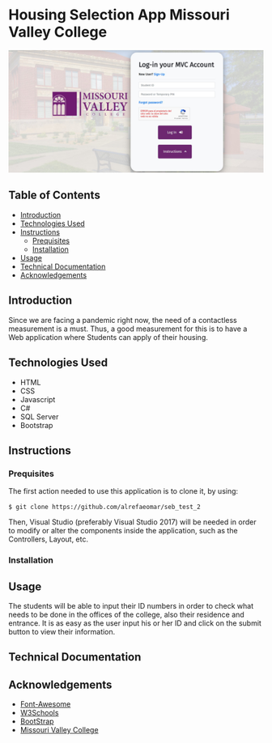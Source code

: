 # Housing Selection App Missouri Valley College
![Screenshot1](https://github.com/alrefaeomar/seb_test_2/blob/master/Screenshots/Screenshot%2001.jpg)

## Table of Contents
* [Introduction](#introduction) 
* [Technologies Used](#technologies-used)
* [Instructions](#instructions)
  * [Prequisites](#prequisites)
  * [Installation](#installation)
* [Usage](#usage)
* [Technical Documentation](#technical-documentation)
* [Acknowledgements](#acknowledgements)


## Introduction
Since we are facing a pandemic right now, the need of a contactless measurement is a must. Thus, a good measurement for this is to have a Web application where Students can apply of their housing. 

## Technologies Used
* HTML
* CSS
* Javascript
* C#
* SQL Server
* Bootstrap


## Instructions

### Prequisites
The first action needed to use this application is to clone it, by using:
```
$ git clone https://github.com/alrefaeomar/seb_test_2
```

Then, Visual Studio (preferably Visual Studio 2017) will be needed in order to modify or alter the components inside the application, such as the Controllers, Layout, etc.

### Installation


## Usage
The students will be able to input their ID numbers in order to check what needs to be done in the offices of the college, also their residence and entrance. It is as easy as the user input his or her ID and click on the submit button to view their information.

## Technical Documentation


## Acknowledgements

* [Font-Awesome](https://fontawesome.com/)
* [W3Schools](https://www.w3schools.com/)
* [BootStrap](https://getbootstrap.com/)
* [Missouri Valley College](https://www.moval.edu/)

